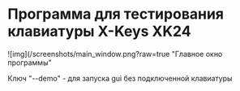 # Программа для тестирования клавиатуры X-Keys XK24
![img](/screenshots/main_window.png?raw=true "Главное окно программы"

Ключ "--demo" - для запуска gui без подключенной клавиатуры
